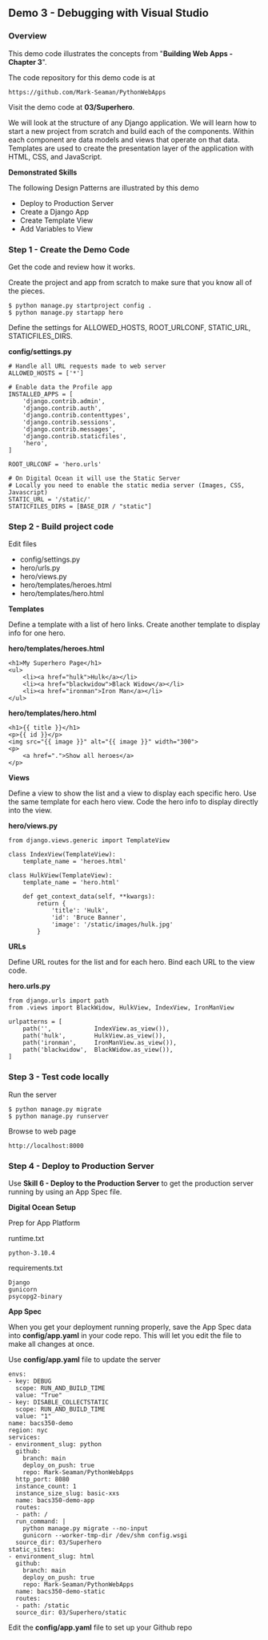 ## Demo 3 - Debugging with Visual Studio


### Overview

This demo code illustrates the concepts from "**Building Web Apps - Chapter 3**".

The code repository for this demo code is at

    https://github.com/Mark-Seaman/PythonWebApps
    
Visit the demo code at **03/Superhero**.

We will look at the structure of any Django application. We will learn how to
start a new project from scratch and build each of the components. Within
each component are data models and views that operate on that data. Templates
are used to create the presentation layer of the application with HTML, CSS, and
JavaScript.


**Demonstrated Skills**

The following Design Patterns are illustrated by this demo

* Deploy to Production Server
* Create a Django App
* Create Template View
* Add Variables to View



### Step 1 - Create the Demo Code

Get the code and review how it works.

Create the project and app from scratch to make sure that you know all of the pieces.

    $ python manage.py startproject config .
    $ python manage.py startapp hero


Define the settings for ALLOWED_HOSTS, ROOT_URLCONF, STATIC_URL, STATICFILES_DIRS.

**config/settings.py**

    # Handle all URL requests made to web server
    ALLOWED_HOSTS = ['*']

    # Enable data the Profile app
    INSTALLED_APPS = [
        'django.contrib.admin',
        'django.contrib.auth',
        'django.contrib.contenttypes',
        'django.contrib.sessions',
        'django.contrib.messages',
        'django.contrib.staticfiles',
        'hero',
    ]    

    ROOT_URLCONF = 'hero.urls'

    # On Digital Ocean it will use the Static Server
    # Locally you need to enable the static media server (Images, CSS, Javascript)
    STATIC_URL = '/static/'
    STATICFILES_DIRS = [BASE_DIR / "static"]



### Step 2 - Build project code

Edit files

* config/settings.py
* hero/urls.py
* hero/views.py
* hero/templates/heroes.html
* hero/templates/hero.html


**Templates**

Define a template with a list of hero links.  Create another template to display info for one hero.

**hero/templates/heroes.html**

    <h1>My Superhero Page</h1>
    <ul>
        <li><a href="hulk">Hulk</a></li>
        <li><a href="blackwidow">Black Widow</a></li>
        <li><a href="ironman">Iron Man</a></li>
    </ul>


**hero/templates/hero.html**

    <h1>{{ title }}</h1>
    <p>{{ id }}</p>
    <img src="{{ image }}" alt="{{ image }}" width="300">
    <p>
        <a href=".">Show all heroes</a>
    </p>



**Views**

Define a view to show the list and a view to display each specific hero.   Use the same template
for each hero view.  Code the hero info to display directly into the view.


**hero/views.py**

    from django.views.generic import TemplateView

    class IndexView(TemplateView):
        template_name = 'heroes.html'

    class HulkView(TemplateView):
        template_name = 'hero.html'

        def get_context_data(self, **kwargs):
            return {
                'title': 'Hulk',
                'id': 'Bruce Banner',
                'image': '/static/images/hulk.jpg'
            }



**URLs**

Define URL routes for the list and for each hero.  Bind each URL to the view code.

**hero.urls.py**

    from django.urls import path
    from .views import BlackWidow, HulkView, IndexView, IronManView

    urlpatterns = [
        path('',            IndexView.as_view()),
        path('hulk',        HulkView.as_view()),
        path('ironman',     IronManView.as_view()),
        path('blackwidow',  BlackWidow.as_view()),
    ]




### Step 3 - Test code locally

Run the server

    $ python manage.py migrate
    $ python manage.py runserver

Browse to web page

    http://localhost:8000



### Step 4 - Deploy to Production Server

Use **Skill 6 - Deploy to the Production Server** to get the production server
running by using an App Spec file.


**Digital Ocean Setup**

Prep for App Platform

runtime.txt

    python-3.10.4

requirements.txt

    Django
    gunicorn
    psycopg2-binary


**App Spec**

When you get your deployment running properly, save the App Spec data into
**config/app.yaml** in your code repo. This will let you edit the file to 
make all changes at once.

Use **config/app.yaml** file to update the server

    envs:
    - key: DEBUG
      scope: RUN_AND_BUILD_TIME
      value: "True"
    - key: DISABLE_COLLECTSTATIC
      scope: RUN_AND_BUILD_TIME
      value: "1"
    name: bacs350-demo
    region: nyc
    services:
    - environment_slug: python
      github:
        branch: main
        deploy_on_push: true
        repo: Mark-Seaman/PythonWebApps
      http_port: 8080
      instance_count: 1
      instance_size_slug: basic-xxs
      name: bacs350-demo-app
      routes:
      - path: /
      run_command: |
        python manage.py migrate --no-input
        gunicorn --worker-tmp-dir /dev/shm config.wsgi
      source_dir: 03/Superhero
    static_sites:
    - environment_slug: html
      github:
        branch: main
        deploy_on_push: true
        repo: Mark-Seaman/PythonWebApps
      name: bacs350-demo-static
      routes:
      - path: /static
      source_dir: 03/Superhero/static

Edit the **config/app.yaml** file to set up your Github repo

